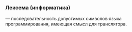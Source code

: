 ### Лексема (информатика)
— последовательность допустимых символов языка программирования, имеющая смысл для транслятора.
